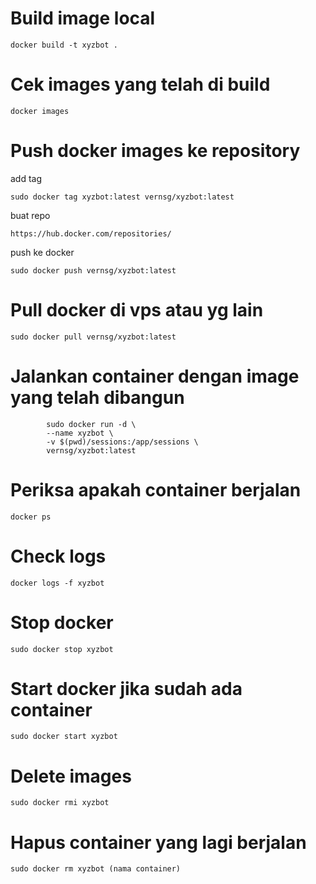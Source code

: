 # Build image local

```
docker build -t xyzbot .
```

# Cek images yang telah di build

```
docker images
```

# Push docker images ke repository

add tag

```
sudo docker tag xyzbot:latest vernsg/xyzbot:latest
```

buat repo

```
https://hub.docker.com/repositories/
```

push ke docker

```
sudo docker push vernsg/xyzbot:latest
```

# Pull docker di vps atau yg lain

```
sudo docker pull vernsg/xyzbot:latest
```

# Jalankan container dengan image yang telah dibangun

```
        sudo docker run -d \
        --name xyzbot \
        -v $(pwd)/sessions:/app/sessions \
        vernsg/xyzbot:latest
```

# Periksa apakah container berjalan

```
docker ps
```

# Check logs

```
docker logs -f xyzbot
```

# Stop docker

```
sudo docker stop xyzbot
```

# Start docker jika sudah ada container

```
sudo docker start xyzbot
```

# Delete images

```
sudo docker rmi xyzbot
```

# Hapus container yang lagi berjalan

```
sudo docker rm xyzbot (nama container)
```
